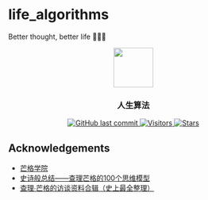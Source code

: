 # life_algorithms
Better thought, better life 🤣😊😘

<p align="center">
    <img width="80" src="https://gitee.com/szj2ys/Pictures/raw/master/logo/vegetables.png"/>
</p>

<h3 align="center">
    <p>人生算法</p>
</h3>

<p align="center">
    <a href="https://github.com/szj2ys/life_algorithms">
        <img src="https://img.shields.io/github/last-commit/szj2ys/life_algorithms?color=blue" alt="GitHub last commit"/>
    </a>
    <a href="https://github.com/szj2ys/life_algorithms">
        <img src="https://visitor-badge.glitch.me/badge?page_id=szj2ys.life_algorithms" alt="Visitors"/>
    </a>
    <a href="https://github.com/szj2ys/life_algorithms">
        <img src="https://img.shields.io/github/stars/szj2ys/life_algorithms?style=social" alt="Stars"/>
    </a>
</p>

## Acknowledgements
- [芒格学院](https://www.madewill.com)
- [史诗般总结——查理芒格的100个思维模型](https://www.madewill.com/thinking-model/100-mental-models.html)
- [查理∙芒格的访谈资料合辑（史上最全整理）](https://www.madewill.com/master/%E6%9F%A5%E7%90%86%E2%88%99%E8%8A%92%E6%A0%BC%E7%9A%84%E8%AE%BF%E8%B0%88%E8%B5%84%E6%96%99%E5%90%88%E8%BE%91%EF%BC%88%E5%8F%B2%E4%B8%8A%E6%9C%80%E5%85%A8%E6%95%B4%E7%90%86%EF%BC%89.html)

